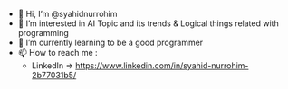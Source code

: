 - 👋 Hi, I’m @syahidnurrohim
- 👀 I’m interested in AI Topic and its trends & Logical things related with programming
- 🌱 I’m currently learning to be a good programmer
- 📫 How to reach me :
  - LinkedIn => https://www.linkedin.com/in/syahid-nurrohim-2b77031b5/
<!---
syahidnurrohim/syahidnurrohim is a ✨ special ✨ repository because its `README.md` (this file) appears on your GitHub profile.
You can click the Preview link to take a look at your changes.
--->
